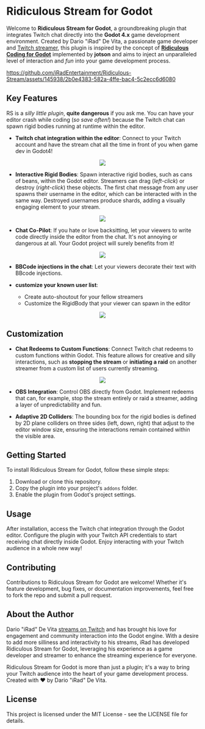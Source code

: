 # Ridiculous Stream for Godot

Welcome to **Ridiculous Stream for Godot**, a groundbreaking plugin that integrates Twitch chat directly into the **Godot 4.x** game development environment. Created by Dario "iRad" De Vita, a passionate game developer and [Twitch streamer](https://twitch.tv/iraddev), this plugin is inspired by the concept of **[Ridiculous Coding for Godot](https://github.com/jotson/ridiculous_coding)** implemented by **jotson** and aims to inject an unparalleled level of interaction and *fun* into your game development process.

https://github.com/iRadEntertainment/Ridiculous-Stream/assets/145938/2b0e4383-582a-4ffe-bac4-5c2ecc6d6080

## Key Features

RS is a *silly little plugin*, **quite dangerous** if you ask me. You can have your editor crash while coding (*so save often!*) because the Twitch chat can spawn rigid bodies running at runtime within the editor.


- **Twitch chat integration within the editor**: Connect to your Twitch account and have the stream chat all the time in front of you when game dev in Godot4!

<p align="center"><img src="media/screenshot01.png"></p>

- **Interactive Rigid Bodies**: Spawn interactive rigid bodies, such as cans of beans, within the Godot editor. Streamers can drag (*left-click*) or destroy (*right-click*) these objects. The first chat message from any user spawns their username in the editor, which can be interacted with in the same way. Destroyed usernames produce shards, adding a visually engaging element to your stream.

<p align="center"><img src="media/screenshot03.png"></p>

- **Chat Co-Pilot**: If you hate or love backsitting, let your viewers to write code directly inside the editor from the chat. It's not annoying or dangerous at all. Your Godot project will surely benefits from it!

<p align="center"><img src="media/screenshot04.png"></p>

- **BBCode injections in the chat**: Let your viewers decorate their text with BBcode injections.

- **customize your known user list**:
    - Create auto-shoutout for your fellow streamers
    - Customize the RigidBody that your viewer can spawn in the editor

<p align="center"><img src="media/screenshot02.png"></p>

## Customization

- **Chat Redeems to Custom Functions**: Connect Twitch chat redeems to custom functions within Godot. This feature allows for creative and silly interactions, such as **stopping the stream** or **initiating a raid** on another streamer from a custom list of users currently streaming.

<p align="center"><img src="media/vid_shut_down_in_godot.gif"></p>

- **OBS Integration**: Control OBS directly from Godot. Implement redeems that can, for example, stop the stream entirely or raid a streamer, adding a layer of unpredictability and fun.

- **Adaptive 2D Colliders**: The bounding box for the rigid bodies is defined by 2D plane colliders on three sides (left, down, right) that adjust to the editor window size, ensuring the interactions remain contained within the visible area.



## Getting Started

To install Ridiculous Stream for Godot, follow these simple steps:

1. Download or clone this repository.
2. Copy the plugin into your project's `addons` folder.
3. Enable the plugin from Godot's project settings.

## Usage

After installation, access the Twitch chat integration through the Godot editor. Configure the plugin with your Twitch API credentials to start receiving chat directly inside Godot. Enjoy interacting with your Twitch audience in a whole new way!

## Contributing

Contributions to Ridiculous Stream for Godot are welcome! Whether it's feature development, bug fixes, or documentation improvements, feel free to fork the repo and submit a pull request.

## About the Author

Dario "iRad" De Vita [streams on Twitch](https://www.twitch.tv/iraddev) and has brought his love for engagement and community interaction into the Godot engine. With a desire to add more silliness and interactivity to his streams, iRad has developed Ridiculous Stream for Godot, leveraging his experience as a game developer and streamer to enhance the streaming experience for everyone.

Ridiculous Stream for Godot is more than just a plugin; it's a way to bring your Twitch audience into the heart of your game development process. Created with ❤️ by Dario "iRad" De Vita.

## License

This project is licensed under the MIT License - see the LICENSE file for details.
